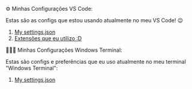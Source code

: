⚙️ Minhas Configurações VS Code:

Estas são as configs que estou usando atualmente no meu VS Code! 😉

1.  [My settings.json](https://github.com/Thiagoow/My-Settings/blob/main/VS%20Code/settings.json)
2.  [Extensões que eu utilizo :D](https://github.com/Thiagoow/My-Settings/blob/main/VS%20Code/vscode-extensions.md)

👨🏻‍💻 Minhas Configurações Windows Terminal:

Estas são configs e preferências que eu uso atualmente no meu terminal "Windows Terminal":

1. [My settings.json](https://github.com/Thiagoow/My-Settings/blob/main/Windows%20Terminal/settings.json)

